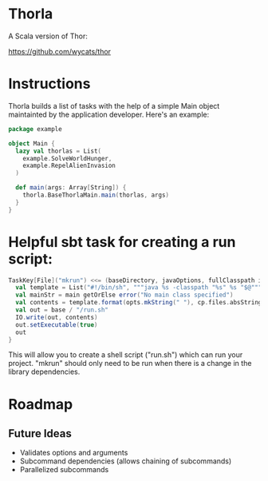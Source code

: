 # Thorla

A Scala version of Thor:

https://github.com/wycats/thor

# Instructions

Thorla builds a list of tasks with the help of a simple Main object maintainted by the application developer. Here's an example:

```scala
package example

object Main {
  lazy val thorlas = List(
    example.SolveWorldHunger,
    example.RepelAlienInvasion
  )

  def main(args: Array[String]) {
    thorla.BaseThorlaMain.main(thorlas, args)
  }
}
```

# Helpful sbt task for creating a run script:

```scala
TaskKey[File]("mkrun") <<= (baseDirectory, javaOptions, fullClasspath in Runtime, mainClass in (Compile, run)) map { (base, opts, cp, main) =>
  val template = List("#!/bin/sh", """java %s -classpath "%s" %s "$@"""").mkString("\n")
  val mainStr = main getOrElse error("No main class specified")
  val contents = template.format(opts.mkString(" "), cp.files.absString, mainStr)
  val out = base / "/run.sh"
  IO.write(out, contents)
  out.setExecutable(true)
  out
}
```

This will allow you to create a shell script ("run.sh") which can run your project. "mkrun" should only need to be run when there is a change in the library dependencies.

# Roadmap

## Future Ideas

* Validates options and arguments
* Subcommand dependencies (allows chaining of subcommands)
* Parallelized subcommands
